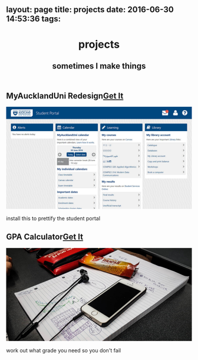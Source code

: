 layout: page
title: projects
date: 2016-06-30 14:53:36
tags:
---
<header class="article-header"><h1 class="article-title" itemprop="name">projects</h1>
<h2>sometimes I make things</h2></header>

<main class="projects">
<section class="col">

<div class="project">
<h2>MyAucklandUni Redesign<a href="" f="#">Get It</a></h2>
<img src="aucklanduni.jpg">
<p>install this to prettify the student portal</p>
</div>

</section><section class="col">

<div class="project">
<h2>GPA Calculator<a href="#">Get It</a></h2>
<img src="gpa.jpg">
<p>work out what grade you need so you don't fail</p>
</div>

</section>
</main>

